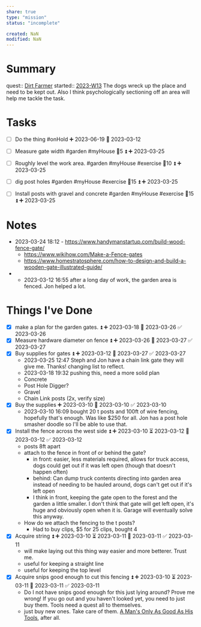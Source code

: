 ```yaml
---
share: true
type: "mission"
status: "incomplete"

created: NaN 
modified: NaN
---
```

 
# Summary
quest:: [Dirt Farmer](./Dirt%20Farmer.md)
started:: [2023-W13](./2023-W13.md)
The dogs wreck up the place and need to be kept out.  Also I think psychologically sectioning off an area will help me tackle the task.

# Tasks
- [ ] Do the thing #onHold ➕ 2023-06-19 🛫 2023-03-12
- [ ] Measure gate width #garden #myHouse   🥄5 ⏫ ➕ 2023-03-25
- [ ] Roughly level the work area. #garden #myHouse #exercise 🥄10 ⏫ ➕ 2023-03-25 
- [ ] dig post holes #garden #myHouse #exercise  🥄15 ⏫ ➕ 2023-03-25 
- [ ] Install posts with gravel and concrete #garden #myHouse #exercise  🥄15 ⏫ ➕ 2023-03-25 



# Notes
- 2023-03-24 18:12 - https://www.handymanstartup.com/build-wood-fence-gate/
	- https://www.wikihow.com/Make-a-Fence-gates
	- https://www.homestratosphere.com/how-to-design-and-build-a-wooden-gate-illustrated-guide/
- - 2023-03-12 16:55 after a long day of work, the garden area is fenced.  Jon helped a lot.
# Things I've Done
- [x] make a plan for the garden gates. ⏫ ➕ 2023-03-18 📅 2023-03-26 ✅ 2023-03-26
- [x] Measure hardware diameter on fence ⏫ ➕ 2023-03-26 📅 2023-03-27 ✅ 2023-03-27
- [x] Buy supplies for gates ⏫ ➕ 2023-03-12 📅 2023-03-27 ✅ 2023-03-27
	- 2023-03-25 12:47 Steph and Jon have a chain link gate they will give me.  Thanks!  changing list to reflect.
	- 2023-03-18 19:32 pushing this, need a more solid plan
	- Concrete
	- Post Hole Digger?
	- Gravel
	- Chain Link posts (2x, verify size)
- [x] Buy the supplies ➕ 2023-03-10 📅 2023-03-10 ✅ 2023-03-10
	- 2023-03-10 16:09 bought 20 t posts and 100ft of wire fencing, hopefully that's enough.  Was like $250 for all.  Jon has a post hole smasher doodle so I'll be able to use that.
- [x] Install the fence across the west side ⏫ ➕ 2023-03-10 ⏳ 2023-03-12 📅 2023-03-12 ✅ 2023-03-12
	- posts 8ft apart
	- attach to the fence in front of or behind the gate?
		- in front: easier, less materials required, allows for truck access, dogs could get out if it was left open (though that doesn't happen often)
		- behind: Can dump truck contents directing into garden area instead of needing to be hauled around, dogs can't get out if it's left open
		- I think in front, keeping the gate open to the forest and the garden a little smaller.  I don't think that gate will get left open, it's huge and obviously open when it is.  Garage will eventually solve this anyway.
	- How do we attach the fencing to the t posts?
		- Had to buy clips, $5 for 25 clips, bought 4
- [x] Acquire string ⏫ ➕ 2023-03-10 ⏳ 2023-03-11 📅 2023-03-11 ✅ 2023-03-11
	- will make laying out this thing way easier and more betterer.  Trust me. 
	- useful for keeping a straight line
	- useful for keeping the top level
- [x] Acquire snips good enough to cut this fencing ⏫ ➕ 2023-03-10 ⏳ 2023-03-11 📅 2023-03-11 ✅ 2023-03-11
	- Do I not have snips good enough for this just lying around?  Prove me wrong!  If you go out and you haven't looked yet, you need to just buy them.  Tools need a quest all to themselves.
	- just buy new ones.  Take care of them. [A Man's Only As Good As His Tools](./A%20Man's%20Only%20As%20Good%20As%20His%20Tools.md), after all.